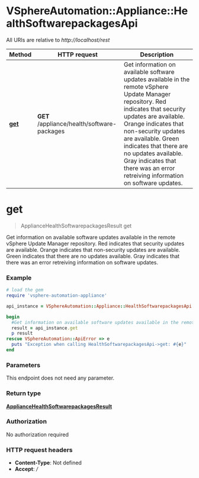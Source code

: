 # VSphereAutomation::Appliance::HealthSoftwarepackagesApi

All URIs are relative to *http://localhost/rest*

Method | HTTP request | Description
------------- | ------------- | -------------
[**get**](HealthSoftwarepackagesApi.md#get) | **GET** /appliance/health/software-packages | Get information on available software updates available in the remote vSphere Update Manager repository. Red indicates that security updates are available. Orange indicates that non-security updates are available. Green indicates that there are no updates available. Gray indicates that there was an error retreiving information on software updates.


# **get**
> ApplianceHealthSoftwarepackagesResult get

Get information on available software updates available in the remote vSphere Update Manager repository. Red indicates that security updates are available. Orange indicates that non-security updates are available. Green indicates that there are no updates available. Gray indicates that there was an error retreiving information on software updates.

### Example
```ruby
# load the gem
require 'vsphere-automation-appliance'

api_instance = VSphereAutomation::Appliance::HealthSoftwarepackagesApi.new

begin
  #Get information on available software updates available in the remote vSphere Update Manager repository. Red indicates that security updates are available. Orange indicates that non-security updates are available. Green indicates that there are no updates available. Gray indicates that there was an error retreiving information on software updates.
  result = api_instance.get
  p result
rescue VSphereAutomation::ApiError => e
  puts "Exception when calling HealthSoftwarepackagesApi->get: #{e}"
end
```

### Parameters
This endpoint does not need any parameter.

### Return type

[**ApplianceHealthSoftwarepackagesResult**](ApplianceHealthSoftwarepackagesResult.md)

### Authorization

No authorization required

### HTTP request headers

 - **Content-Type**: Not defined
 - **Accept**: */*



